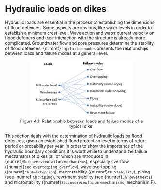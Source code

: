 # Hydraulic loads on dikes

Hydraulic loads are essential in the process of establishing the dimensions of flood defences. Some aspects are obvious, like water levels in order to establish a minimum crest level. Wave action and water current velocity on flood defences and their interaction with the structure is already more complicated. Groundwater flow and pore pressures determine the stability of flood defences. {numref}`fig:failuremodes` presents the relationships between loads and failure modes at a general level.

<figure>
    <img src="./chapter4_figures/FailureModes.PNG" 
         alt="Relationship between loads and failure modes of a typical dike" 
         style="display: block; margin: 0 auto; width: 80%; height: auto;">
    <figcaption style="text-align: center;">
        Figure 4.1: Relationship between loads and failure modes of a typical dike.
    </figcaption>
</figure>

This section deals with the determination of hydraulic loads on flood defences, given an established flood protection level in terms of return period or probability per year. In order to show the importance of the hydraulic boundary conditions it is worthwhile to understand the failure mechanisms of dikes (all of which are introduced in {numref}`Sec:overviewfailuremechanisms`), especially overflow ({numref}`sec:overtopping_overflow`), wave overtopping ({numref}`Ch:Overtopping`), macrostability ({numref}`Ch:Stability`), piping (see {numref}`Ch:Piping`), revetment stability (see {numref}`Ch:Revetments`) and microstability ({numref}`Sec:overviewfailuremechanisms`, mechanism F). 
